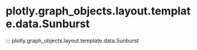 # plotly.graph_objects.layout.template.data.Sunburst

::: plotly.graph_objects.layout.template.data.Sunburst
